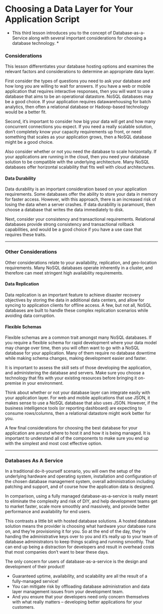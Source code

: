 Choosing a Data Layer for Your Application Script
==================================================
* This third lesson introduces you to the concept of Database-as-a-Service along with several important
considerations for choosing a database technology. *

### Considerations
This lesson differentiates your database hosting options and examines the relevant factors and
considerations to determine an appropriate data layer.

First consider the types of questions you need to ask your database and how long you are willing to wait
for answers. If you have a web or mobile application that requires interactive responses, then you will
want to use a database that aims to be an operational datastore. NoSQL databases may be a good choice.
If your application requires datawarehousing for batch analytics, then often a relational database or
Hadoop-based technology would be a better fit.

Second, it’s important to consider how big your data will get and how many concurrent connections you
expect. If you need a really scalable solution, don’t completely know your capacity requirements up front,
or need something that scales as your application grows, then a NoSQL database might be a good choice.

Also consider whether or not you need the database to scale horizontally. If your applications are running
in the cloud, then you need your database solution to be compatible with the underlying architecture.
Many NoSQL databases offer horizontal scalability that fits well with cloud architectures.

#### Data Durability
Data durability is an important consideration based on your application requirements. Some databases
offer the ability to store your data in memory for faster access. However, with this approach, there is an
increased risk of losing the data when a server crashes. If data durability is paramount, then choose a
database that writes the data immediately to disk.

Next, consider your consistency and transactional requirements. Relational databases provide strong
consistency and transactional rollback capabilities, and would be a good choice if you have a use case that
requires these traits.

----------------------------------------------------------------------------
### Other Considerations
Other considerations relate to your availability, replication, and geo-location requirements. Many NoSQL
databases operate inherently in a cluster, and therefore can meet stringent high availability requirements.

#### Data Replication
Data replication is an important feature to achieve disaster recovery objectives by storing the data in
additional data centers, and allow for syncing to application clients for offline access. A few, but not all,
NoSQL databases are built to handle these complex replication scenarios while avoiding data corruption.

#### Flexible Schemas
Flexible schemas are a common trait amongst many NoSQL databases. If you require a flexible schema for
rapid development where your data model may change over time, then you will often want to go with a
NoSQL database for your application. Many of them require no database downtime while making schema
changes, making development easier and faster.

It is important to assess the skill sets of those developing the application, and administering the database
and servers. Make sure you choose a technology that fits with your existing resources before bringing it
on-premise in your environment. 

Think about whether or not your database layer can integrate easily with your application layer. For web
and mobile applications that use JSON, it makes sense to use a NoSQL database that also uses JSON.
However, if the business intelligence tools (or reporting dashboard) are expecting to consume
rows/columns, then a relational datastore might work better for you.

A few final considerations for choosing the best database for your application are around where to host it
and how it is being managed. It is important to understand all of the components to make sure you end
up with the simplest and most cost effective option.

--------------------------------------------------------------------------

### Databases As A Service

In a traditional do-it-yourself scenario, you will own the setup of the underlying hardware and operating
system, installation and configuration of the chosen database management system, overall administration
including patching and support, and of course how the application data is designed.

In comparison, using a fully managed database-as-a-service is really meant to eliminate the complexity
and risk of DIY, and help development teams get to market faster, scale more smoothly and massively,
and provide better performance and availability for end users.

This contrasts a little bit with hosted database solutions. A hosted database solution means the provider is
choosing what hardware your database runs on, and they’re provisioning it for you. So at the end of the
day, they’re handing the administrative keys over to you and it’s really up to your team of database
administrators to keep things scaling and running smoothly. That can end up being a distraction for
developers and result in overhead costs that most companies don’t want to bear these days.

The only concern for users of database-as-a-service is the design and development of their product!
* Guaranteed uptime, availability, and scalability are all the result of a fully-managed service!
* You can mitigate risk by offloading database administration and data layer management issues
from your development team.
* And you ensure that your developers need only concern themselves with what really matters –
developing better applications for your customers.

